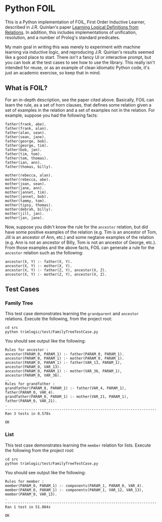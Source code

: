 # Python FOIL
This is a Python implementation of FOIL, First Order Inductive Learner, described in J.R. Quinlan's paper [Learning Logical Definitions from Relations](http://link.springer.com/article/10.1023%2FA%3A1022699322624).   In addition, this includes implementations of unification, resolution, and a number of Prolog's standard predicates.

My main goal in writing this was merely to experiment with machine learning via inductive logic, and reproducing J.R. Quinlan's results seemed like a good place to start. There isn't a fancy UI or interactive prompt, but you can look at the test cases to see how to use the library. This really isn't intended for reuse, or as an example of clean idiomatic Python code, it's just an academic exercise, so keep that in mind.

## What is FOIL?
For an in-depth description, see the paper cited above. Basically, FOIL can learn the rule, as a set of horn clauses, that defines some relation given a set of examples in the relation and a set of examples not in the relation. For example, suppose you had the following facts:

```
father(frank, abe).
father(frank, alan).
father(alan, sean).
father(sean, jane).
father(george, bob).
father(george, tim).
father(bob, jan).
father(tim, tom).
father(tom, thomas).
father(ian, ann).
father(thomas, billy).

mother(rebecca, alan).
mother(rebecca, abe).
mother(joan, sean).
mother(jane, ann).
mother(jannet, tim).
mother(jannet, bob).
mother(tammy, tom).
mother(tipsy, thomas).
mother(debrah, billy).
mother(jill, jan).
mother(jan, jane).
```

Now, suppose you didn't know the rule for the `ancestor` relation, but did have some positive examples of the relation (e.g. Tim is an ancestor of Tom, Jill is an ancestor of Ann, etc.) and some negtaive examples of the relation (e.g. Ann is not an ancestor of Billy, Tom is not an ancestor of George, etc.). From those examples and the above facts, FOIL can generate a rule for the `ancestor` relation such as the following:

```
ancestor(X, Y) :- father(X, Y).
ancestor(X, Y) :- mother(X, Y).
ancestor(X, Y) :- father(Z, Y), ancestor(X, Z).
ancestor(X, Y) :- mother(Z, Y), ancestor(X, Z).
```

## Test Cases
### Family Tree
This test case demonstrates learning the `grandparent` and `ancestor` relations. Execute the following, from the project root:

```
cd src
python trimlogic/test/FamilyTreeTestCase.py 
```

You should see output like the following:

```
Rules for ancestor :
ancestor(PARAM_0, PARAM_1) :- father(PARAM_0, PARAM_1).
ancestor(PARAM_0, PARAM_1) :- mother(PARAM_0, PARAM_1).
ancestor(PARAM_0, PARAM_1) :- father(VAR_13, PARAM_1), ancestor(PARAM_0, VAR_13).
ancestor(PARAM_0, PARAM_1) :- mother(VAR_36, PARAM_1), ancestor(PARAM_0, VAR_36).
..
Rules for grandfather :
grandfather(PARAM_0, PARAM_1) :- father(VAR_4, PARAM_1), father(PARAM_0, VAR_4).
grandfather(PARAM_0, PARAM_1) :- mother(VAR_21, PARAM_1), father(PARAM_0, VAR_21).
.
----------------------------------------------------------------------
Ran 3 tests in 8.578s

OK

```

### List
This test case demonstrates learning the `member` relation for lists. Execute the following from the project root:

```
cd src
python trimlogic/test/FamilyTreeTestCase.py 
```

You should see output like the following:

```
Rules for member :
member(PARAM_0, PARAM_1) :- components(PARAM_1, PARAM_0, VAR_4).
member(PARAM_0, PARAM_1) :- components(PARAM_1, VAR_12, VAR_13), member(PARAM_0, VAR_13).
.
----------------------------------------------------------------------
Ran 1 test in 51.804s

OK
```

